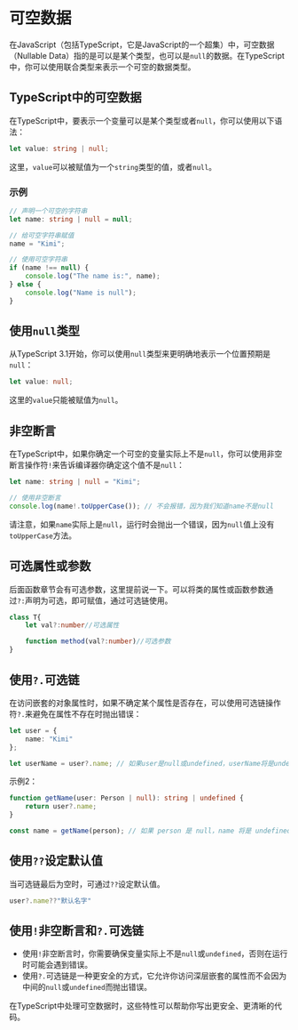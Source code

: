 
# 可空数据

在JavaScript（包括TypeScript，它是JavaScript的一个超集）中，可空数据（Nullable Data）指的是可以是某个类型，也可以是`null`的数据。在TypeScript中，你可以使用联合类型来表示一个可空的数据类型。

## TypeScript中的可空数据

在TypeScript中，要表示一个变量可以是某个类型或者`null`，你可以使用以下语法：

```typescript
let value: string | null;
```

这里，`value`可以被赋值为一个`string`类型的值，或者`null`。

### 示例

```typescript
// 声明一个可空的字符串
let name: string | null = null;

// 给可空字符串赋值
name = "Kimi";

// 使用可空字符串
if (name !== null) {
    console.log("The name is:", name);
} else {
    console.log("Name is null");
}
```

## 使用`null`类型

从TypeScript 3.1开始，你可以使用`null`类型来更明确地表示一个位置预期是`null`：

```typescript
let value: null;
```

这里的`value`只能被赋值为`null`。

## 非空断言

在TypeScript中，如果你确定一个可空的变量实际上不是`null`，你可以使用非空断言操作符`!`来告诉编译器你确定这个值不是`null`：

```typescript
let name: string | null = "Kimi";

// 使用非空断言
console.log(name!.toUpperCase()); // 不会报错，因为我们知道name不是null
```

请注意，如果`name`实际上是`null`，运行时会抛出一个错误，因为`null`值上没有`toUpperCase`方法。

## 可选属性或参数

后面函数章节会有可选参数，这里提前说一下。可以将类的属性或函数参数通过`?:`声明为可选，即可赋值，通过可选链使用。

```ts
class T{
    let val?:number//可选属性

    function method(val?:number)//可选参数
}
```

## 使用`?.`可选链

在访问嵌套的对象属性时，如果不确定某个属性是否存在，可以使用可选链操作符`?.`来避免在属性不存在时抛出错误：

```typescript
let user = {
    name: "Kimi"
};

let userName = user?.name; // 如果user是null或undefined，userName将是undefined而不是抛出错误
```

示例2：

```typescript
function getName(user: Person | null): string | undefined {
    return user?.name;
}

const name = getName(person); // 如果 person 是 null，name 将是 undefined
```

## 使用`??`设定默认值

当可选链最后为空时，可通过`??`设定默认值。

```ts
user?.name??"默认名字"
```

## 使用`!`非空断言和`?.`可选链

- 使用`!`非空断言时，你需要确保变量实际上不是`null`或`undefined`，否则在运行时可能会遇到错误。
- 使用`?.`可选链是一种更安全的方式，它允许你访问深层嵌套的属性而不会因为中间的`null`或`undefined`而抛出错误。

在TypeScript中处理可空数据时，这些特性可以帮助你写出更安全、更清晰的代码。
